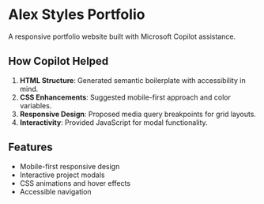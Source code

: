 # Alex Styles Portfolio

A responsive portfolio website built with Microsoft Copilot assistance.

## How Copilot Helped

1. **HTML Structure**: Generated semantic boilerplate with accessibility in mind.
2. **CSS Enhancements**: Suggested mobile-first approach and color variables.
3. **Responsive Design**: Proposed media query breakpoints for grid layouts.
4. **Interactivity**: Provided JavaScript for modal functionality.

## Features
- Mobile-first responsive design
- Interactive project modals
- CSS animations and hover effects
- Accessible navigation